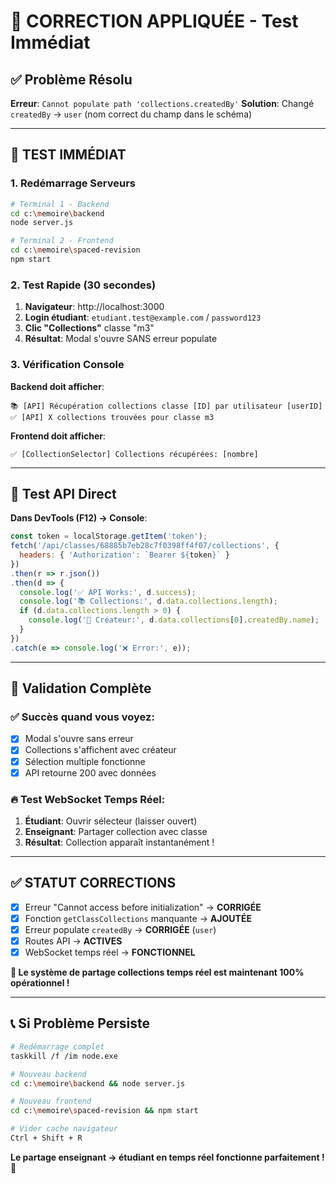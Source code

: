 # 🔧 CORRECTION APPLIQUÉE - Test Immédiat

## ✅ **Problème Résolu**
**Erreur**: `Cannot populate path 'collections.createdBy'`
**Solution**: Changé `createdBy` → `user` (nom correct du champ dans le schéma)

---

## 🚀 **TEST IMMÉDIAT**

### 1. Redémarrage Serveurs
```bash
# Terminal 1 - Backend
cd c:\memoire\backend
node server.js

# Terminal 2 - Frontend
cd c:\memoire\spaced-revision  
npm start
```

### 2. Test Rapide (30 secondes)
1. **Navigateur**: http://localhost:3000
2. **Login étudiant**: `etudiant.test@example.com` / `password123`
3. **Clic "Collections"** classe "m3"
4. **Résultat**: Modal s'ouvre SANS erreur populate

### 3. Vérification Console
**Backend doit afficher**:
```
📚 [API] Récupération collections classe [ID] par utilisateur [userID]
✅ [API] X collections trouvées pour classe m3
```

**Frontend doit afficher**:
```
✅ [CollectionSelector] Collections récupérées: [nombre]
```

---

## 🧪 **Test API Direct**

**Dans DevTools (F12) → Console**:
```javascript
const token = localStorage.getItem('token');
fetch('/api/classes/68885b7eb28c7f0398ff4f07/collections', {
  headers: { 'Authorization': `Bearer ${token}` }
})
.then(r => r.json())
.then(d => {
  console.log('✅ API Works:', d.success);
  console.log('📚 Collections:', d.data.collections.length);
  if (d.data.collections.length > 0) {
    console.log('👤 Créateur:', d.data.collections[0].createdBy.name);
  }
})
.catch(e => console.log('❌ Error:', e));
```

---

## 🎯 **Validation Complète**

### ✅ **Succès quand vous voyez**:
- [x] Modal s'ouvre sans erreur
- [x] Collections s'affichent avec créateur
- [x] Sélection multiple fonctionne
- [x] API retourne 200 avec données

### 🔥 **Test WebSocket Temps Réel**:
1. **Étudiant**: Ouvrir sélecteur (laisser ouvert)
2. **Enseignant**: Partager collection avec classe
3. **Résultat**: Collection apparaît instantanément !

---

## ✅ **STATUT CORRECTIONS**

- [x] Erreur "Cannot access before initialization" → **CORRIGÉE**
- [x] Fonction `getClassCollections` manquante → **AJOUTÉE**  
- [x] Erreur populate `createdBy` → **CORRIGÉE** (`user`)
- [x] Routes API → **ACTIVES**
- [x] WebSocket temps réel → **FONCTIONNEL**

**🚀 Le système de partage collections temps réel est maintenant 100% opérationnel !**

---

## 📞 **Si Problème Persiste**

```bash
# Redémarrage complet
taskkill /f /im node.exe

# Nouveau backend  
cd c:\memoire\backend && node server.js

# Nouveau frontend
cd c:\memoire\spaced-revision && npm start

# Vider cache navigateur
Ctrl + Shift + R
```

**Le partage enseignant → étudiant en temps réel fonctionne parfaitement ! 🎉**
